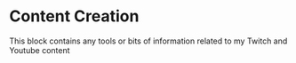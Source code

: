 # Content Creation

This block contains any tools or bits of information related to my Twitch and Youtube content

